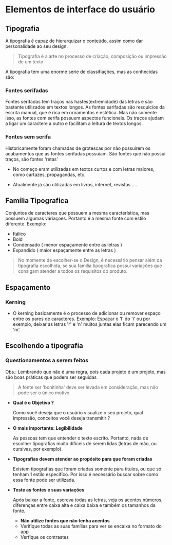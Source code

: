 # Elementos de interface do usuário

## Tipografia

A tipografia é capaz de hierarquizar o conteúdo, assim como dar personalidade ao seu design.

> Tipografia é a arte no processo de criação, composição ou impressão de um texto

A tipografia tem uma enorme serie de classifiações, mas as conhecidas são:


### Fontes serifadas

Fontes serifadas tem traços nas hastes(extremidade) das letras e são bastante utilizados em textos longos.
As fontes sarifadas são resquicios da escrita manual, que é rica em ornamentos e estética. Mas não somente isso, as fontes com serifa possuem aspectos funcionais. Os traços ajudam a ligar um caractere a outro e facilitam a leitura de textos longos.

### Fontes sem serifa

Historicamente foram chamadas de grotescas por não possuirem os acabamentos que as fontes serifadas possuiam. São fontes que não possui traços, são fontes 'retas'

* No começo eram utilizadas em textos curtos e com letras maiores, como cartazes, propagandas, etc.

* Atualmente já são utilizadas em livros, internet, revistas ....

## Família Tipografica

Conjuntos de caracteres que possuem a mesma característica, mas possuem algumas váriaçoes. Portanto é a mesma fonte com estilo diferente. Exemplo:

* Itálico
* Bold
* Condensado ( menor espaçamente entre as letras )
* Expandido ( maior espaçamente entre as letras )


> No momente de escolher-se o Design, é necessário pensar além da tipografia escolhida, se sua família tipografica possui variações que consigam atender a todos os requisitos do produto.

## Espaçamento

### Kerning

* O kerning basicamente é o processo de adicionar ou remover espaço entre os pares de caracteres. Exemplo: Espaçar o 'l' do  'i' ou por exemplo, deixar as letras 'r' e 'n' muitos juntas elas ficam parecendo um 'm'.

## Escolhendo a tipografia

### Questionamentos a serem feitos

Obs.: Lembrando que não é uma regra, pois cada projeto é um projeto, mas são boas práticas que podem ser seguidas

> A fonte ser 'bonitinha' deve ser levada em consideração, mas não pode ser o único motivo.

* **Qual é o Objetivo ?**

  Como você deseja que o usuário visualize o seu projeto, qual impressão, conceitos você deseja transmitir ?

* **O mais importante: Legibilidade**

  As pessoas tem que entender o texto escrito. Portanto, nada de escolher tipografias muito dificeis de serem lidas (letras de mão, ou cursivas, por exemplo).

* **Tipografias devem atender ao propósito para que foram criadas**

  Existem tipografias que foram criadas somente para titulos, ou que só tenham 1 estilo especifíco. Por isso é necessário buscar sobre como essa fonte pode ser utilizada.

* **Teste as fontes e suas variações**

  Após baixar a fonte, escreva todas as letras, veja os acentos números, diferenças entre caixa alta e caixa baixa e também os tamanhos da fonte.
  
  * **Não utilize fontes que não tenha acentos**
  * Verifique todas as suas famílias para ver se encaixa no formato do app
  * Verfique os contrastes

